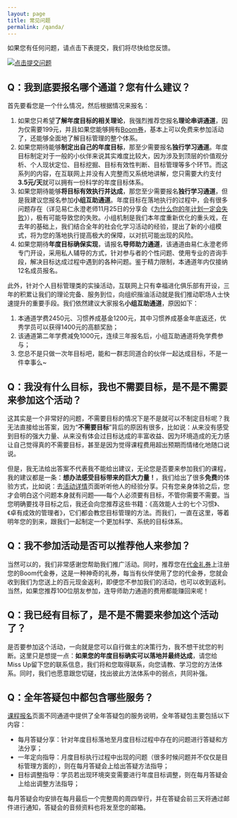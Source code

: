 ```yaml
---
layout: page
title: 常见问题
permalink: /qanda/
---
```


如果您有任何问题，请点击下表提交，我们将尽快给您反馈。

[![点击提交问题](http://77fm42.com1.z0.glb.clouddn.com/web-qa.png)](http://form.mikecrm.com/f.php?t=IRcfp5)

## Q：我到底要报名哪个通道？您有什么建议？

首先要看您是一个什么情况，然后根据情况来报名：

1. 如果您只希望**了解年度目标的相关理论**，我强烈推荐您报名**理论串讲通道**，因为仅需要199元，并且如果您能够拥有[Boom券](http://nianmubiao.com/djq/)，基本上可以免费来参加活动了，还能够全面地了解目标管理的整个体系。
2. 如果您期待能够**制定出自己的年度目标**，那至少需要报名**独行学习通道**。年度目标制定对于一般的小伙伴来说其实难度比较大，因为涉及到顶层的价值观分析、个人现状定位、目标挖掘、目标有效性判断、目标管理等多个环节。而这系列的内容，在互联网上并没有人完整而又系统地讲解，您只需要大约支付**3.5元/天**就可以拥有一份科学的年度目标体系。
3. 如果您期待能够**将目标有效执行并达成**，那您至少需要报名**独行学习通道**，但是我建议您报名参加**小组互助通道**。年度目标在落地执行的过程中，会有很多问题存在（详见易仁永澄老师11月25日的分享会《[为什么你的年计划一定会失败](http://nianmubiao.com/activity/)》），极有可能导致您的失败。小组机制是我们本年度重新优化的重头戏，在去年的基础上，我们结合全年的社会化学习活动的经验，提出了新的小组模式，将为您的落地执行提高极大的保障，以对抗可能出现的风险。
4. 如果您期待**年度目标确保实现**，请报名**导师助力通道**，该通道由易仁永澄老师专门开设，采用私人辅导的方式，针对参与者的个性问题、使用专业的咨询手段，解决目标达成过程中遇到的各种问题。鉴于精力限制，本通道年内仅接纳12名成员报名。

此外，针对个人目标管理类的实操活动，互联网上只有幸福进化俱乐部有开设，三年的积累让我们的理论完备、服务到位，向组织揩油活动就是我们推动职场人士快速提升的重要手段。我们依然建议大家报名**小组互助通道**，原因如下：
1. 本通道学费2450元、习惯养成基金1200元，其中习惯养成基金年底返还，优秀学员可以获得1400元的高额奖励；
2. 该通道第二年学费减免1000元，连续三年报名后，小组互助通道将免学费参与；
3. 您总不是只做一次年目标吧，能和一群志同道合的伙伴一起达成目标，不是一件幸事么~

## Q：我没有什么目标，我也不需要目标，是不是不需要来参加这个活动？

这其实是一个非常好的问题，不需要目标的情况下是不是就可以不制定目标呢？我无法直接给出答案，因为“**不需要目标**”背后的原因有很多，比如说：从来没有感受到目标的强大力量、从来没有体会过目标达成的丰富收益、因为环境造成的无力感让自己觉得真的不需要目标，甚至是因为觉得课程费用超出预期而情绪化地随口说说。

但是，我无法给出答案不代表我不能给出建议，无论您是否要来参加我们的课程，我的建议都是一条：**想办法感受目标带来的巨大力量！**，我们给出了很多**免费**的体验方式，比如说：去[活动详情](http://nianmubiao.com/activity/)页面听听他人的经验分享。只有您亲身体验之后，您才会明白这个问题本身就有问题——每个人必须要有目标，不管你需要不需要。当您明确要找寻目标之后，我还会向您推荐这些书籍：《高效能人士的七个习惯》、《卓有成效的管理者》，它们都会教您目标管理的方法。而我们，一直在这里，等着明年您的到来，跟我们一起制定一个更加科学、系统的目标体系。


## Q：我不参加活动是否可以推荐他人来参加？

当然可以的，我们非常感谢您帮助我们推广活动。同时，推荐您在[代金礼券](http://nianmubiao.com/djq/)上注册您的Boom代金券，这是一种神奇的礼券，每当有伙伴使用了您的代金券，您就会收到我们为您送上的百元现金返利，即便您不参加我们的活动，也可以收到返利。当然，如果您推荐100位朋友参加，连导师助力通道的费用都能赚回来呢！

## Q：我已经有目标了，是不是不需要来参加这个活动了？

是否要参加这个活动，一向就是您可以自行做主的决策行为，我不想干扰您的判断。这里只是想提一点：**如果您的年度目标确实可以落地并最终达成**，请您给Miss Up留下您的联系信息，我们将和您取得联系，向您请教、学习您的方法体系。同时，我们也愿意跟您切磋，找出彼此方法体系中的弱点，共同补强。

## Q：全年答疑包中都包含哪些服务？

[课程报名](http://nianmubiao.com/enroll/)页面不同通道中提供了全年答疑包的服务说明，全年答疑包主要包括以下内容：

- 每月答疑分享：针对年度目标落地至月度目标过程中存在的问题进行答疑和方法分享；
- 一年定向指导：月度目标执行过程中出现的问题（很多时候问题并不仅仅是目标管理方面的），则在每月答疑会上给出答疑方法指导；
- 目标调整指导：学员若出现环境突变需要进行年度目标调整，则在每月答疑会上给出调整方法指导；

每月答疑会均安排在每月最后一个完整周的周四举行，并在答疑会前三天将通过邮件进行通知，答疑会的音频资料也将发至您的邮箱。
